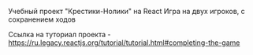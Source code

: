 Учебный проект "Крестики-Нолики" на React
Игра на двух игроков, с сохранением ходов

Ссылка на туториал проекта - https://ru.legacy.reactjs.org/tutorial/tutorial.html#completing-the-game